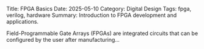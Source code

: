 Title: FPGA Basics
Date: 2025-05-10
Category: Digital Design
Tags: fpga, verilog, hardware
Summary: Introduction to FPGA development and applications.
<!-- PELICAN_END_SUMMARY -->

Field-Programmable Gate Arrays (FPGAs) are integrated circuits that can be configured by the user after manufacturing...
